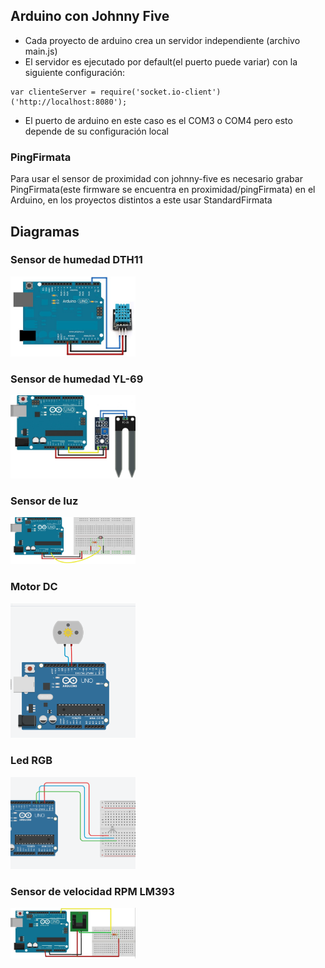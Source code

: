 ## Arduino con Johnny Five
- Cada proyecto de arduino crea un servidor independiente (archivo main.js)
- El servidor es ejecutado por default(el puerto puede variar) con la siguiente configuración:
```
var clienteServer = require('socket.io-client')('http://localhost:8080');
```
- El puerto de arduino en este caso es el COM3 o COM4 pero esto depende de su configuración local

### PingFirmata

Para usar el sensor de proximidad con johnny-five es necesario grabar PingFirmata(este firmware se encuentra en proximidad/pingFirmata) en el Arduino, en los proyectos distintos a este usar StandardFirmata

## Diagramas
### Sensor de humedad DTH11
<img width="200" src="capturas/ddth11.jpg">

### Sensor de humedad YL-69
<img width="200" src="capturas/dhumedad.jpg">

### Sensor de luz
<img width="200" src="capturas/dluz.png">

### Motor DC
<img width="200" src="capturas/dmotor.png">

### Led RGB
<img width="200" src="capturas/drgb.png">

### Sensor de velocidad RPM LM393
<img width="200" src="capturas/drpm.jpg">
